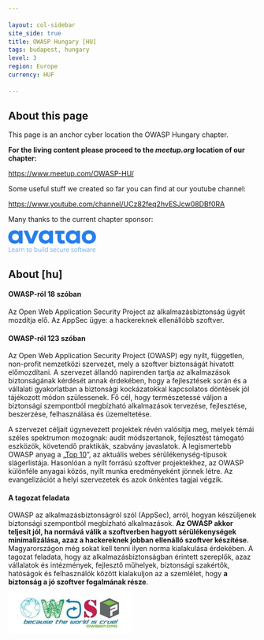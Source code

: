```yaml
---

layout: col-sidebar
site_side: true
title: OWASP Hungary [HU]
tags: budapest, hungary
level: 3
region: Europe
currency: HUF

---
```


## About this page

This page is an anchor cyber location the OWASP Hungary chapter. 

**For the living content please proceed to the _meetup.org_ location of our chapter:**

<https://www.meetup.com/OWASP-HU/> 

Some useful stuff we created so far you can find at our youtube channel: 

<https://www.youtube.com/channel/UCz82feq2hvESJcw08DBf0RA> 


Many thanks to the current chapter sponsor: 

<img src="assets/pix/AvataoLogoBlue.png" alt="AvataoLogoBlue.png"/>

## About \[hu\]

#### OWASP-ról 18 szóban

Az Open Web Application Security Project az alkalmazásbiztonság ügyét
mozdítja elő. Az AppSec ügye: a hackereknek ellenállóbb szoftver.

#### OWASP-ról 123 szóban

Az Open Web Application Security Project (OWASP) egy nyílt, független,
non-profit nemzetközi szervezet, mely a szoftver biztonságát hivatott
előmozdítani. A szervezet állandó napirenden tartja az alkalmazások
biztonságának kérdését annak érdekében, hogy a fejlesztések során és a
vállalati gyakorlatban a biztonsági kockázatokkal kapcsolatos döntések
jól tájékozott módon szülessenek. Fő cél, hogy természetessé váljon a
biztonsági szempontból megbízható alkalmazások tervezése, fejlesztése,
beszerzése, felhasználása és üzemeltetése.

A szervezet céljait úgynevezett projektek révén valósítja meg, melyek
témái széles spektrumon mozognak: audit módszertanok, fejlesztést
támogató eszközök, követendő praktikák, szabvány javaslatok. A
legismertebb OWASP anyag a
„[Top 10](http://www.owasp.org/index.php/Top_10_2013)”, az aktuális
webes sérülékenység-típusok slágerlistája. Hasonlóan a nyílt forrású
szoftver projektekhez, az OWASP különféle anyagai közös, nyílt munka
eredményeként jönnek létre. Az evangelizációt a helyi szervezetek és
azok önkéntes tagjai végzik.

#### A tagozat feladata

OWASP az alkalmazásbiztonságról szól (AppSec), arról, hogyan készüljenek
biztonsági szempontból megbízható alkalmazások. **Az OWASP akkor
teljesít jól, ha normává válik a szoftverben hagyott sérülékenységek
minimalizálása, azaz a hackereknek jobban ellenálló szoftver
készítése.** Magyarországon még sokat kell tenni ilyen norma
kialakulása érdekében. A tagozat feladata, hogy az
alkalmazásbiztonságban érintett szereplők, azaz vállalatok és
intézmények, fejlesztő műhelyek, biztonsági szakértők, hatóságok és
felhasználók között kialakuljon az a szemlélet, hogy **a biztonság a jó
szoftver fogalmának része**.


<img src="assets/pix/past/250px-OWASP_Because_the_world_is_Cruel.jpeg" />


